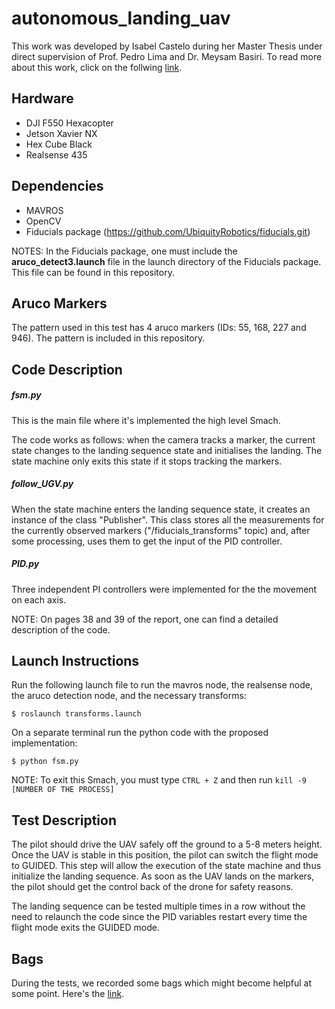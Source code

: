 # autonomous_landing_uav

This work was developed by Isabel Castelo during her Master Thesis under direct supervision of Prof. Pedro Lima and Dr. Meysam Basiri. To read more about this work, click on the follwing [link](https://drive.google.com/file/d/17AfR2s2Ql5n2FO_m81a-wonHWeZszbup/view?usp=sharing "Thesis Link").

## Hardware

* DJI F550 Hexacopter
* Jetson Xavier NX
* Hex Cube Black
* Realsense 435


## Dependencies

* MAVROS
* OpenCV
* Fiducials package (https://github.com/UbiquityRobotics/fiducials.git)

NOTES: In the Fiducials package, one must include the **aruco_detect3.launch** file in the launch directory of the Fiducials package. This file can be found in this repository.



## Aruco Markers

The pattern used in this test has 4 aruco markers (IDs: 55, 168, 227 and 946). The pattern is included in this repository.



## Code Description

##### fsm.py

This is the main file where it's implemented the high level Smach. 

The code works as follows: when the camera tracks a marker, the current state changes to the landing sequence state and initialises the landing. The state machine only exits this state if it stops tracking the markers.

##### follow_UGV.py

When the state machine enters the landing sequence state, it creates an instance of the class "Publisher". This class stores all the measurements for the currently observed markers ("/fiducials_transforms" topic) and, after some processing, uses them to get the input of the PID controller.

##### PID.py

Three independent PI controllers were implemented for the the movement on each axis.


NOTE: On pages 38 and 39 of the report, one can find a detailed description of the code.




## Launch Instructions

Run the following launch file to run the mavros node, the realsense node, the aruco detection node, and the necessary transforms:
```
$ roslaunch transforms.launch
```

On a separate terminal run the python code with the proposed implementation:
```
$ python fsm.py
```

NOTE: To exit this Smach, you must type `CTRL + Z` and then run `kill -9 [NUMBER OF THE PROCESS]`


## Test Description

The pilot should drive the UAV safely off the ground to a 5-8 meters height. Once the UAV is stable in this position, the pilot can switch the flight mode to GUIDED. This step will allow the execution of the state machine and thus initialize the landing sequence. 
As soon as the UAV lands on the markers, the pilot should get the control back of the drone for safety reasons.

The landing sequence can be tested multiple times in a row without the need to relaunch the code since the PID variables restart every time the flight mode exits the GUIDED mode.


## Bags

During the tests, we recorded some bags which might become helpful at some point. Here's the [link](https://drive.google.com/drive/folders/1uaRyFXZu-y_0YEwd8CXSCPzH8fAMMLzc?usp=sharing "Thesis Link").
